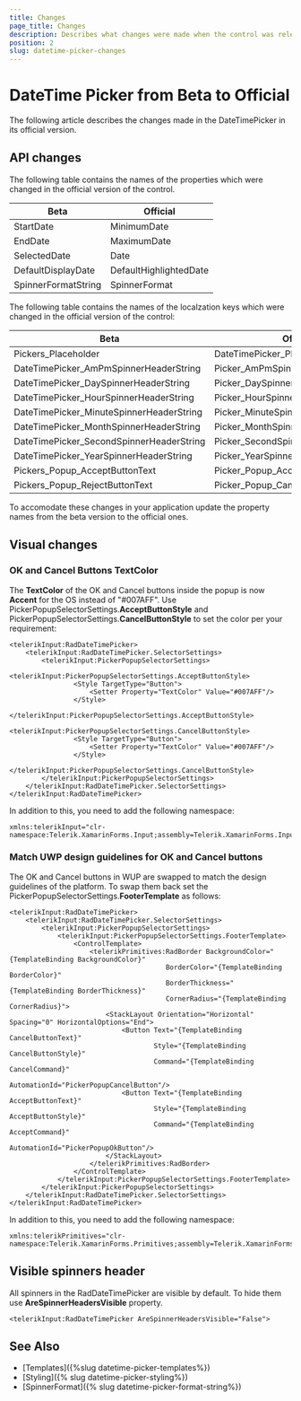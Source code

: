 ```yaml
---
title: Changes
page_title: Changes
description: Describes what changes were made when the control was released with its official version
position: 2
slug: datetime-picker-changes
---
```


# DateTime Picker from Beta to Official

The following article describes the changes made in the DateTimePicker in its official version.

## API changes

The following table contains the names of the properties which were changed in the official version of the control.

| Beta | Official |
| -------- | -------- |
| StartDate | MinimumDate |
| EndDate | MaximumDate |
| SelectedDate | Date |
| DefaultDisplayDate | DefaultHighlightedDate |
| SpinnerFormatString | SpinnerFormat |

The following table contains the names of the localzation keys which were changed in the official version of the control:

| Beta | Official |
| -------- | -------- |
| Pickers_Placeholder | DateTimePicker_PlaceholderLabelText |
| DateTimePicker_AmPmSpinnerHeaderString | Picker_AmPmSpinnerHeaderLabelText |
| DateTimePicker_DaySpinnerHeaderString | Picker_DaySpinnerHeaderLabelText |
| DateTimePicker_HourSpinnerHeaderString | Picker_HourSpinnerHeaderLabelText |
| DateTimePicker_MinuteSpinnerHeaderString | Picker_MinuteSpinnerHeaderLabelText |
| DateTimePicker_MonthSpinnerHeaderString | Picker_MonthSpinnerHeaderLabelText |
| DateTimePicker_SecondSpinnerHeaderString | Picker_SecondSpinnerHeaderLabelText |
| DateTimePicker_YearSpinnerHeaderString | Picker_YearSpinnerHeaderLabelText |
| Pickers_Popup_AcceptButtonText | Picker_Popup_AcceptButtonText |
| Pickers_Popup_RejectButtonText | Picker_Popup_CancelButtonText |

To accomodate these changes in your application update the property names from the beta version to the official ones.

## Visual changes

### OK and Cancel Buttons TextColor

The **TextColor** of the OK and Cancel buttons inside the popup is now **Accent** for the OS instead of "#007AFF". Use PickerPopupSelectorSettings.**AcceptButtonStyle** and PickerPopupSelectorSettings.**CancelButtonStyle** to set the color per your requirement:

```XAML
<telerikInput:RadDateTimePicker>
    <telerikInput:RadDateTimePicker.SelectorSettings>
        <telerikInput:PickerPopupSelectorSettings>
            <telerikInput:PickerPopupSelectorSettings.AcceptButtonStyle>
                <Style TargetType="Button">
                    <Setter Property="TextColor" Value="#007AFF"/>
                </Style>
            </telerikInput:PickerPopupSelectorSettings.AcceptButtonStyle>
            <telerikInput:PickerPopupSelectorSettings.CancelButtonStyle>
                <Style TargetType="Button">
                    <Setter Property="TextColor" Value="#007AFF"/>
                </Style>
            </telerikInput:PickerPopupSelectorSettings.CancelButtonStyle>
        </telerikInput:PickerPopupSelectorSettings>
    </telerikInput:RadDateTimePicker.SelectorSettings>
</telerikInput:RadDateTimePicker>
```

In addition to this, you need to add the following namespace:

```XAML
xmlns:telerikInput="clr-namespace:Telerik.XamarinForms.Input;assembly=Telerik.XamarinForms.Input"
```

### Match UWP design guidelines for OK and Cancel buttons

The OK and Cancel buttons in WUP are swapped to match the design guidelines of the platform. To swap them back set the PickerPopupSelectorSettings.**FooterTemplate** as follows:

```XAML
<telerikInput:RadDateTimePicker>
    <telerikInput:RadDateTimePicker.SelectorSettings>
        <telerikInput:PickerPopupSelectorSettings>
            <telerikInput:PickerPopupSelectorSettings.FooterTemplate>
                <ControlTemplate>
                    <telerikPrimitives:RadBorder BackgroundColor="{TemplateBinding BackgroundColor}"
                                       BorderColor="{TemplateBinding BorderColor}"
                                       BorderThickness="{TemplateBinding BorderThickness}"
                                       CornerRadius="{TemplateBinding CornerRadius}">
                        <StackLayout Orientation="Horizontal" Spacing="0" HorizontalOptions="End">
                            <Button Text="{TemplateBinding CancelButtonText}"
                                    Style="{TemplateBinding CancelButtonStyle}"
                                    Command="{TemplateBinding CancelCommand}" 
                                    AutomationId="PickerPopupCancelButton"/>
                            <Button Text="{TemplateBinding AcceptButtonText}"
                                    Style="{TemplateBinding AcceptButtonStyle}"
                                    Command="{TemplateBinding AcceptCommand}"
                                    AutomationId="PickerPopupOkButton"/>
                        </StackLayout>
                    </telerikPrimitives:RadBorder>
                </ControlTemplate>
            </telerikInput:PickerPopupSelectorSettings.FooterTemplate>
        </telerikInput:PickerPopupSelectorSettings>
    </telerikInput:RadDateTimePicker.SelectorSettings>
</telerikInput:RadDateTimePicker>
```

In addition to this, you need to add the following namespace:

```XAML
xmlns:telerikPrimitives="clr-namespace:Telerik.XamarinForms.Primitives;assembly=Telerik.XamarinForms.Primitives"
```

## Visible spinners header

All spinners in the RadDateTimePicker are visible by default. To hide them use **AreSpinnerHeadersVisible** property.

```XAML
<telerikInput:RadDateTimePicker AreSpinnerHeadersVisible="False">
```

## See Also

- [Templates]({%slug datetime-picker-templates%})
- [Styling]({% slug datetime-picker-styling%})
- [SpinnerFormat]({% slug datetime-picker-format-string%})
